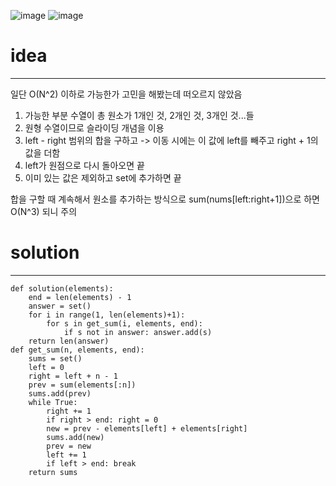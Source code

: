 ![image](https://user-images.githubusercontent.com/89527573/214310044-0ec32c15-eb84-4654-9cf4-e1fe2e68c45d.png)
![image](https://user-images.githubusercontent.com/89527573/214310118-50debe9a-8397-4d0e-9e96-c4123836959e.png)

# idea
----
일단 O(N^2) 이하로 가능한가 고민을 해봤는데 떠오르지 않았음
1. 가능한 부분 수열이 총 원소가 1개인 것, 2개인 것, 3개인 것...들
2. 원형 수열이므로 슬라이딩 개념을 이용
3. left - right 범위의 합을 구하고 -> 이동 시에는 이 값에 left를 빼주고 right + 1의 값을 더함
4. left가 원점으로 다시 돌아오면 끝
5. 이미 있는 값은 제외하고 set에 추가하면 끝

합을 구할 때 계속해서 원소를 추가하는 방식으로 sum(nums[left:right+1])으로 하면 O(N^3) 되니 주의

# solution
----
```
def solution(elements):
    end = len(elements) - 1
    answer = set()
    for i in range(1, len(elements)+1):
        for s in get_sum(i, elements, end):
            if s not in answer: answer.add(s)
    return len(answer)
def get_sum(n, elements, end):
    sums = set()
    left = 0
    right = left + n - 1
    prev = sum(elements[:n])
    sums.add(prev)
    while True:
        right += 1
        if right > end: right = 0
        new = prev - elements[left] + elements[right]
        sums.add(new)
        prev = new
        left += 1
        if left > end: break
    return sums
        
        
        
    
    
